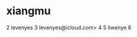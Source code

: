 # xiangmu
 <coders-list>
2   <coder>levenyes</coder>
3   <email>levenyes@icloud.com></email>
4   
5   <coder>liwenye</coder>
6 </coders-list>
